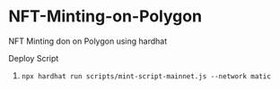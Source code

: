 # NFT-Minting-on-Polygon
NFT Minting don on Polygon using hardhat 


Deploy Script

1. `npx hardhat run scripts/mint-script-mainnet.js --network matic`
